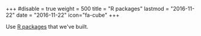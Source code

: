 +++
#disable = true
weight = 500
title = "R packages"
lastmod = "2016-11-22"
date = "2016-11-22"
icon="fa-cube"
+++

Use [R packages](/oss/packages) that we've built.